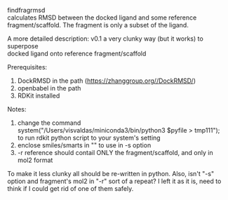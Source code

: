 findfragrmsd<br />
calculates RMSD between the docked ligand and some reference fragment/scaffold. The fragment is only a subset of the ligand.

A more detailed description:
v0.1
a very clunky way (but it works) to superpose  
docked ligand onto reference fragment/scaffold

Prerequisites:<br />
1. DockRMSD in the path (https://zhanggroup.org//DockRMSD/)<br />
2. openbabel in the path<br />
3. RDKit installed

Notes:<br />
1. change the command<br /> 
system("/Users/visvaldas/miniconda3/bin/python3 $pyfile > tmp111");<br />
to run rdkit python script to your system's setting<br />
2. enclose  smiles/smarts in "" to use in -s option<br /> 
3. -r reference should contail ONLY the fragment/scaffold, and only in mol2 format

To make it less clunky all should be re-written in python. Also, isn't "-s" option and fragment's mol2 in "-r" sort of a repeat? I left it as it is, need to think if I could get rid of one of them safely.
